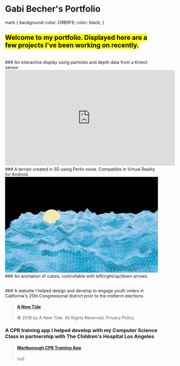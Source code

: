 # **Gabi Becher's Portfolio**

mark {
  background-color: D9B9F6;
  color: black;
}

## <mark><span>Welcome to my portfolio. Displayed here are a few projects I've been working on recently.</span></mark>

<br>
### An interactive display using particles and depth data from a Kinect sensor

<!--<img src="Kinect.png">-->
<iframe width="560" height="315" src="https://www.youtube.com/embed/8Jt3yuVapsU" frameborder="0" allow="accelerometer; autoplay; encrypted-media; gyroscope; picture-in-picture" allowfullscreen></iframe>

<br>
### A terrain created in 3D using Perlin noise. Compatible in Virtual Reality for Android.

<img src="demoTerrain.png">

<script src="processing.min.js"></script>
<!--<canvas data-processing-sources="terrain/Sphere.pde terrain/terrain.pde"
    style="display:block; margin-left:auto; margin-right:auto;"></canvas>-->

<br>
### An animation of cubes; controllable with left/right/up/down arrows

<script src="processing.min.js"></script>
<canvas data-processing-sources="ProjCube/Cube.pde ProjCube/ProjCube.pde"
    style="display:block; margin-left:auto; margin-right:auto;"></canvas>

<br>
### A website I helped design and develop to engage youth voters in California's 25th Congressional district prior to the midterm elections

<blockquote class="embedly-card"><h4><a href="https://www.anewtide.org/">A New Tide</a></h4><p>© 2018 by A New Tide. All Rights Reserved. Privacy Policy.</p></blockquote>

### A CPR training app I helped develop with my Computer Science Class in partnership with The Children's Hospital Los Angeles

<blockquote class="embedly-card"><h4><a href="https://kyrakraft.github.io/cprtrainingapp/">Marlborough CPR Training App</a></h4><p>null</p></blockquote>
<script async src="//cdn.embedly.com/widgets/platform.js" charset="UTF-8"></script>
